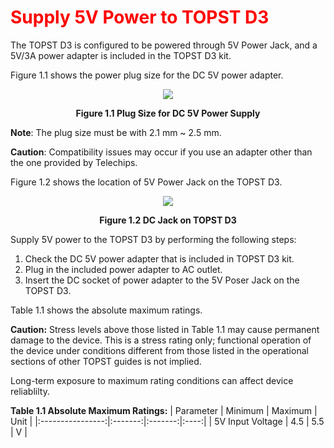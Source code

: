 <h1 style="color:red">
  Supply 5V Power to TOPST D3
</h1>


The TOPST D3 is configured to be powered through 5V Power Jack, and a 5V/3A power adapter is included in the TOPST D3 kit.  


Figure 1.1 shows the power plug size for the DC 5V power adapter.  
<p align="center"><img src="https://github.com/Topst-Dev/Documentation/assets/161264431/db79b325-5b82-49fa-819f-5c7b523b204b"></p>  
<p align="center"><strong>Figure 1.1 Plug Size for DC 5V Power Supply</strong></p>

**Note**: The plug size must be with 2.1 mm ~ 2.5 mm.  

**Caution**: Compatibility issues may occur if you use an adapter other than the one provided by Telechips.  


Figure 1.2 shows the location of 5V Power Jack on the TOPST D3.  
<p align="center"><img src="https://github.com/Topst-Dev/Documentation/assets/161264431/9614e76f-df8c-4cb1-aaa6-b9a263be460d"></p>
<p align="center"><strong>Figure 1.2 DC Jack on TOPST D3</strong></p>


Supply 5V power to the TOPST D3 by performing the following steps:
1. Check the DC 5V power adapter that is included in TOPST D3 kit.
2. Plug in the included power adapter to AC outlet.
3. Insert the DC socket of power adapter to the 5V Poser Jack on the TOPST D3.

Table 1.1 shows the absolute maximum ratings.  

**Caution:** Stress levels above those listed in Table 1.1 may cause permanent damage to the device. This is a stress rating only; functional operation of the device under conditions different from those listed in the operational sections of other TOPST guides is not implied.  

Long-term exposure to maximum rating conditions can affect device reliablilty.  

**Table 1.1 Absolute Maximum Ratings:**
| Parameter        | Minimum | Maximum | Unit |
|:----------------:|:-------:|:-------:|:----:|
| 5V Input Voltage | 4.5     | 5.5     | V    |
